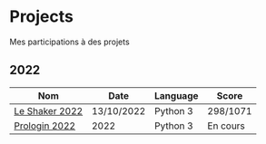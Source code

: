 # Projects
Mes participations à des projets

## 2022
| Nom | Date | Language | Score |
| --- | --- | --- | --- |
| [Le Shaker 2022](https://www.isograd-testingservices.com/FR/solutions-challenges-de-code?cts_id=88&reg_typ_id=2&que_str_id=&cli_id=45alrk6jpdnaguf3oa3gto2875&rtn_pag=https%3A%2F%2Fwww.isograd-testingservices.com%2F%2FFR%2Fsolutions-challenges-de-code%3Fcts_id%3D76) | 13/10/2022 | Python 3 | 298/1071 |
| [Prologin 2022](https://prologin.org/) | 2022 | Python 3 | En cours |
